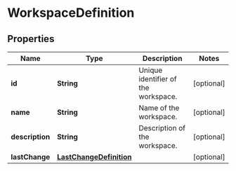 # WorkspaceDefinition

## Properties
Name | Type | Description | Notes
------------ | ------------- | ------------- | -------------
**id** | **String** | Unique identifier of the workspace. |  [optional]
**name** | **String** | Name of the workspace. |  [optional]
**description** | **String** | Description of the workspace. |  [optional]
**lastChange** | [**LastChangeDefinition**](LastChangeDefinition.md) |  |  [optional]
